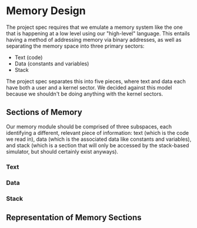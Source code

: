 # Memory Design
The project spec requires that we emulate a memory system like the one that is
happening at a low level using our "high-level" language. This entails having a
method of addressing memory via binary addresses, as well as separating the
memory space into three primary sectors:

- Text (code)
- Data (constants and variables)
- Stack

The project spec separates this into five pieces, where text and data each have
both a user and a kernel sector. We decided against this model because we
shouldn't be doing anything with the kernel sectors.

## Sections of Memory
Our memory module should be comprised of three subspaces, each identifying a
different, relevant piece of information: text (which is the code we read in),
data (which is the associated data like constants and variables), and stack
(which is a section that will only be accessed by the stack-based simulator,
  but should certainly exist anyways).

### Text

### Data

### Stack

## Representation of Memory Sections
